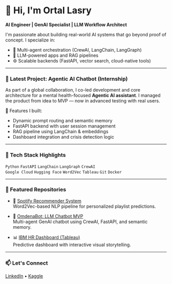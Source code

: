 # 👋 Hi, I'm Ortal Lasry

**AI Engineer | GenAI Specialist | LLM Workflow Architect**

I'm passionate about building real-world AI systems that go beyond proof of concept. I specialize in:
- 🔁 Multi-agent orchestration (CrewAI, LangChain, LangGraph)
- 🧠 LLM-powered apps and RAG pipelines
- ⚙️ Scalable backends (FastAPI, vector search, cloud-native tools)

---

### 🚀 Latest Project: Agentic AI Chatbot (Internship)
As part of a global collaboration, I co-led development and core architecture for a mental health-focused **Agentic AI assistant**. I managed the product from idea to MVP — now in advanced testing with real users.

📌 Features I built:
- Dynamic prompt routing and semantic memory
- FastAPI backend with user session management
- RAG pipeline using LangChain & embeddings
- Dashboard integration and crisis detection logic

---

### 🧰 Tech Stack Highlights
`Python` `FastAPI` `LangChain` `LangGraph` `CrewAI`  
`Google Cloud` `Hugging Face` `Word2Vec` `Tableau` `Git` `Docker`  

---

### 📂 Featured Repositories

- 🎵 [Spotify Recommender System](https://github.com/ortall0201/Word2Vec_Spotify_Recommender_System)  
  Word2Vec-based NLP pipeline for personalized playlist predictions.

- 🤖 [OmdenaBot: LLM Chatbot MVP](https://github.com/ortall0201/OmdenaBot)  
  Multi-agent GenAI chatbot using CrewAI, FastAPI, and semantic memory.

- 📊 [IBM HR Dashboard (Tableau)](https://public.tableau.com/app/profile/ortal.lasry)  
  Predictive dashboard with interactive visual storytelling.

---

### 📫 Let's Connect
[LinkedIn](https://www.linkedin.com/in/ortal-lasry-3232252b6) • [Kaggle](https://www.kaggle.com/ortaly)





<!---
ortall0201/ortall0201 is a ✨ special ✨ repository because its `README.md` (this file) appears on your GitHub profile.
You can click the Preview link to take a look at your changes.
--->

